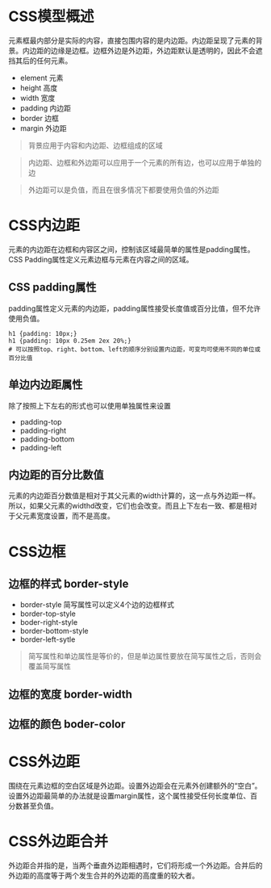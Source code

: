 # CSS模型概述
元素框最内部分是实际的内容，直接包围内容的是内边距。内边距呈现了元素的背景。内边距的边缘是边框。边框外边是外边距，外边距默认是透明的，因此不会遮挡其后的任何元素。
- element 元素
- height 高度
- width 宽度
- padding 内边距
- border 边框
- margin 外边距

> 背景应用于内容和内边距、边框组成的区域

> 内边距、边框和外边距可以应用于一个元素的所有边，也可以应用于单独的边

> 外边距可以是负值，而且在很多情况下都要使用负值的外边距

# CSS内边距
元素的内边距在边框和内容区之间，控制该区域最简单的属性是padding属性。CSS Padding属性定义元素边框与元素在内容之间的区域。
## CSS padding属性
padding属性定义元素的内边距，padding属性接受长度值或百分比值，但不允许使用负值。
```
h1 {padding: 10px;}
h1 {padding: 10px 0.25em 2ex 20%;}
# 可以按照top、right、bottom、left的顺序分别设置内边距，可变均可使用不同的单位或百分比值
```

## 单边内边距属性
除了按照上下左右的形式也可以使用单独属性来设置
- padding-top
- padding-right
- padding-bottom
- padding-left

## 内边距的百分比数值
元素的内边距百分数值是相对于其父元素的width计算的，这一点与外边距一样。所以，如果父元素的widthd改变，它们也会改变。而且上下左右一致、都是相对于父元素宽度设置，而不是高度。

# CSS边框
## 边框的样式 border-style
- border-style 简写属性可以定义4个边的边框样式
- border-top-style
- boder-right-style
- border-bottom-style
- border-left-sytle
> 简写属性和单边属性是等价的，但是单边属性要放在简写属性之后，否则会覆盖简写属性

## 边框的宽度 border-width
## 边框的颜色 boder-color

# CSS外边距
围绕在元素边框的空白区域是外边距。设置外边距会在元素外创建额外的“空白”。设置外边距最简单的办法就是设置margin属性，这个属性接受任何长度单位、百分数甚至负值。

# CSS外边距合并
外边距合并指的是，当两个垂直外边距相遇时，它们将形成一个外边距。合并后的外边距的高度等于两个发生合并的外边距的高度重的较大者。
